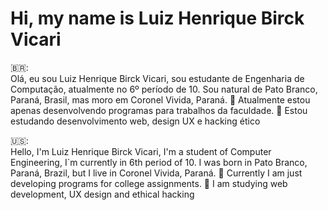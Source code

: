 <h1> Hi, my name is Luiz Henrique Birck Vicari </h1>

<!--
**LuizHVicari/LuizHVicari** is a ✨ _special_ ✨ repository because its `README.md` (this file) appears on your GitHub profile.

Here are some ideas to get you started:

- 🔭 I’m currently working on ...
- 🌱 I’m currently learning ...
- 👯 I’m looking to collaborate on ...
- 🤔 I’m looking for help with ...
- 💬 Ask me about ...
- 📫 How to reach me: ...
- 😄 Pronouns: ...
- ⚡ Fun fact: ...
-->
:brazil::</br>
Olá, eu sou Luiz Henrique Birck Vicari, sou estudante de Engenharia de Computação, atualmente no 6º período de 10. Sou natural de Pato Branco, Paraná, Brasil, mas moro em Coronel Vivida, Paraná.
:telescope: Atualmente estou apenas desenvolvendo programas para trabalhos da faculdade.
:seedling: Estou estudando desenvolvimento web, design UX e hacking ético

:us::</br>
Hello, I'm Luiz Henrique Birck Vicari, I'm a student of Computer Engineering, I`m currently in 6th period of 10. I was born in Pato Branco, Paraná, Brazil, but I live in Coronel Vivida, Paraná.
:telescope: Currently I am just developing programs for college assignments.
:seedling: I am studying web development, UX design and ethical hacking

          
